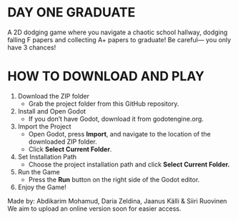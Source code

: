 # DAY ONE GRADUATE

A 2D dodging game where you navigate a chaotic school hallway, dodging falling F papers and collecting A+ papers to graduate! Be careful— you only have 3 chances!


# HOW TO DOWNLOAD AND PLAY

1. Download the ZIP folder
   * Grab the project folder from this GitHub repository.
2. Install and Open Godot
   * If you don’t have Godot, download it from godotengine.org.
3. Import the Project
   * Open Godot, press **Import**, and navigate to the location of the downloaded ZIP folder.
   * Click **Select Current Folder**.
4. Set Installation Path
   * Choose the project installation path and click **Select Current Folder.**
5. Run the Game
   * Press the **Run** button on the right side of the Godot editor.
6. Enjoy the Game!

Made by: Abdikarim Mohamud, Daria Zeldina, Jaanus Källi & Siiri Ruovinen
We aim to upload an online version soon for easier access.
